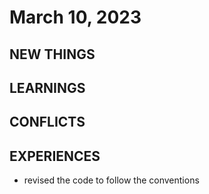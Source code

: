 # March 10, 2023

## NEW THINGS



## LEARNINGS



## CONFLICTS



## EXPERIENCES

- revised the code to follow the conventions